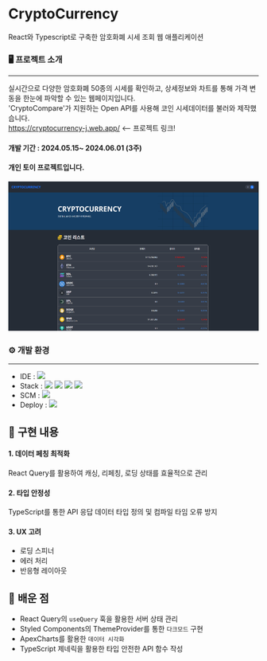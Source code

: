 # CryptoCurrency

React와 Typescript로 구축한 암호화폐 시세 조회 웹 애플리케이션

### 🖥️ 프로젝트 소개

---

실시간으로 다양한 암호화폐 50종의 시세를 확인하고,
상세정보와 차트를 통해 가격 변동을 한눈에 파악할 수 있는 웹페이지입니다.
<br/>
'CryptoCompare'가 지원하는 Open API를 사용해 코인 시세데이터를 불러와 제작했습니다.
<br/>
https://cryptocurrency-j.web.app/ <-- 프로젝트 링크!

#### 개발 기간 : 2024.05.15~ 2024.06.01 (3주)

#### 개인 토이 프로젝트입니다.

<img src="./Preview.png" width="550" height="300">

### ⚙️ 개발 환경

---

- IDE : <img src="https://img.shields.io/badge/VisualStudioCode-007ACC?style=flat-square&logo=visualstudiocode&logoColor=white"/>
- Stack : <img src="https://img.shields.io/badge/React-61DAFB?style=flat-square&logo=react&logoColor=white"/> <img src="https://img.shields.io/badge/Typescript-3178C6?style=flat-square&logo=typescript&logoColor=white"/>
  <img src="https://img.shields.io/badge/Reactquery-FF4154?style=flat-square&logo=reactquery&logoColor=white"/>
  <img src="https://img.shields.io/badge/StyledComponents-DB7093?style=flat-square&logo=styledcomponents&logoColor=white"/>
- SCM : <img src="https://img.shields.io/badge/Github-181717?style=flat-square&logo=github&logoColor=white"/>
- Deploy : <img src="https://img.shields.io/badge/Firebase-DD2C00?style=flat-square&logo=firebase&logoColor=white"/>

## 🎯 구현 내용

#### 1. 데이터 페칭 최적화

React Query를 활용하여 캐싱, 리페칭, 로딩 상태를 효율적으로 관리

#### 2. 타입 안정성

TypeScript를 통한 API 응답 데이터 타입 정의 및 컴파일 타임 오류 방지

#### 3. UX 고려

- 로딩 스피너
- 에러 처리
- 반응형 레이아웃

## 📖 배운 점

- React Query의 `useQuery` 훅을 활용한 서버 상태 관리
- Styled Components의 ThemeProvider를 통한 `다크모드` 구현
- ApexCharts를 활용한 `데이터 시각화`
- TypeScript 제네릭을 활용한 타입 안전한 API 함수 작성
